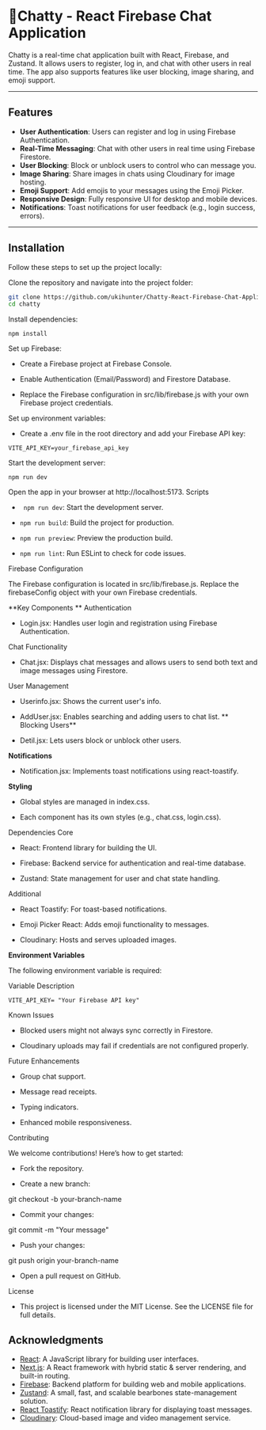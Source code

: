 # 📱Chatty - React Firebase Chat Application

Chatty is a real-time chat application built with React, Firebase, and Zustand. It allows users to register, log in, and chat with other users in real time. The app also supports features like user blocking, image sharing, and emoji support.

---

## Features

- **User Authentication**: Users can register and log in using Firebase Authentication.
- **Real-Time Messaging**: Chat with other users in real time using Firebase Firestore.
- **User Blocking**: Block or unblock users to control who can message you.
- **Image Sharing**: Share images in chats using Cloudinary for image hosting.
- **Emoji Support**: Add emojis to your messages using the Emoji Picker.
- **Responsive Design**: Fully responsive UI for desktop and mobile devices.
- **Notifications**: Toast notifications for user feedback (e.g., login success, errors).

---

## Installation

Follow these steps to set up the project locally:

Clone the repository and navigate into the project folder:
```bash
git clone https://github.com/ukihunter/Chatty-React-Firebase-Chat-Application.git
cd chatty
```
Install dependencies:
```
npm install
```
Set up Firebase:

  - Create a Firebase project at Firebase Console.

  - Enable Authentication (Email/Password) and Firestore Database.

  - Replace the Firebase configuration in src/lib/firebase.js with your own Firebase project credentials.

Set up environment variables:

  - Create a .env file in the root directory and add your Firebase API key:

```VITE_API_KEY=your_firebase_api_key```

Start the development server:
```
npm run dev
```
Open the app in your browser at http://localhost:5173.
Scripts

  - ``` npm run dev```: Start the development server.

  - ``` npm run build ```: Build the project for production.

  - ``` npm run preview ```: Preview the production build.

  - ``` npm run lint ```: Run ESLint to check for code issues.

Firebase Configuration

The Firebase configuration is located in src/lib/firebase.js. Replace the firebaseConfig object with your own Firebase credentials.

**Key Components
**
Authentication

  - Login.jsx: Handles user login and registration using Firebase Authentication.

Chat Functionality

  - Chat.jsx: Displays chat messages and allows users to send both text and image messages using Firestore.

User Management

  - Userinfo.jsx: Shows the current user's info.

  - AddUser.jsx: Enables searching and adding users to chat list.
**
Blocking Users**

  - Detil.jsx: Lets users block or unblock other users.

**Notifications**

   - Notification.jsx: Implements toast notifications using react-toastify.

**Styling**

   - Global styles are managed in index.css.

   -  Each component has its own styles (e.g., chat.css, login.css).

Dependencies
Core

  - React: Frontend library for building the UI.

  - Firebase: Backend service for authentication and real-time database.

  - Zustand: State management for user and chat state handling.

Additional

  - React Toastify: For toast-based notifications.

  - Emoji Picker React: Adds emoji functionality to messages.

  - Cloudinary: Hosts and serves uploaded images.

**Environment Variables**

The following environment variable is required:

Variable	Description

```
VITE_API_KEY= "Your Firebase API key"
```

Known Issues

  - Blocked users might not always sync correctly in Firestore.

  - Cloudinary uploads may fail if credentials are not configured properly.

Future Enhancements

  - Group chat support.

  - Message read receipts.

  - Typing indicators.

  - Enhanced mobile responsiveness.

Contributing

We welcome contributions! Here’s how to get started:

  - Fork the repository.

  - Create a new branch:

git checkout -b your-branch-name

  - Commit your changes:

git commit -m "Your message"

  - Push your changes:

git push origin your-branch-name

  - Open a pull request on GitHub.

License

- This project is licensed under the MIT License. See the LICENSE file for full details.


## Acknowledgments

- [React](https://reactjs.org): A JavaScript library for building user interfaces.
- [Next.js](https://nextjs.org): A React framework with hybrid static & server rendering, and built-in routing.
- [Firebase](https://firebase.google.com): Backend platform for building web and mobile applications.
- [Zustand](https://github.com/pmndrs/zustand): A small, fast, and scalable bearbones state-management solution.
- [React Toastify](https://fkhadra.github.io/react-toastify): React notification library for displaying toast messages.
- [Cloudinary](https://cloudinary.com): Cloud-based image and video management service.


